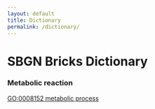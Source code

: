 ```yaml
---
layout: default
title: Dictionary
permalink: /dictionary/
---
```


# SBGN Bricks Dictionary

### Metabolic reaction 
[GO:0008152 metabolic process](https://www.ebi.ac.uk/QuickGO/GTerm?id=GO:0008152)
